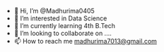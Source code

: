 - 👋 Hi, I’m @Madhurima0405
- 👀 I’m interested in Data Science
- 🌱 I’m currently learning 4th B.Tech
- 💞️ I’m looking to collaborate on ....
- 📫 How to reach me madhurima7013@gmail.com

<!---
Madhurima0405/Madhurima0405 is a ✨ special ✨ repository because its `README.md` (this file) appears on your GitHub profile.
You can click the Preview link to take a look at your changes.
--->
